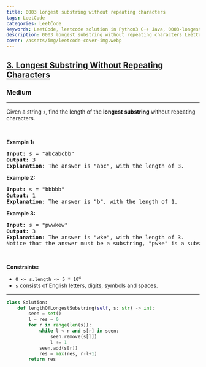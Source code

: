 ```yaml
---
title: 0003 longest substring without repeating characters
tags: LeetCode
categories: LeetCode
keywords: LeetCode, leetcode solution in Python3 C++ Java, 0003-longest-substring-without-repeating-characters solution
description: 0003 longest substring without repeating characters LeetCode Solution Explained
cover: /assets/img/leetcode-cover-img.webp
---
```





<h2><a href="https://leetcode.com/problems/longest-substring-without-repeating-characters/">3. Longest Substring Without Repeating Characters</a></h2><h3>Medium</h3><hr><div><p>Given a string <code>s</code>, find the length of the <strong>longest</strong> <span data-keyword="substring-nonempty"><strong>substring</strong></span> without repeating characters.</p>

<p>&nbsp;</p>
<p><strong class="example">Example 1:</strong></p>

<pre><strong>Input:</strong> s = "abcabcbb"
<strong>Output:</strong> 3
<strong>Explanation:</strong> The answer is "abc", with the length of 3.
</pre>

<p><strong class="example">Example 2:</strong></p>

<pre><strong>Input:</strong> s = "bbbbb"
<strong>Output:</strong> 1
<strong>Explanation:</strong> The answer is "b", with the length of 1.
</pre>

<p><strong class="example">Example 3:</strong></p>

<pre><strong>Input:</strong> s = "pwwkew"
<strong>Output:</strong> 3
<strong>Explanation:</strong> The answer is "wke", with the length of 3.
Notice that the answer must be a substring, "pwke" is a subsequence and not a substring.
</pre>

<p>&nbsp;</p>
<p><strong>Constraints:</strong></p>

<ul>
	<li><code>0 &lt;= s.length &lt;= 5 * 10<sup>4</sup></code></li>
	<li><code>s</code> consists of English letters, digits, symbols and spaces.</li>
</ul>
</div>

---




```python
class Solution:
    def lengthOfLongestSubstring(self, s: str) -> int:
        seen = set()
        l = res = 0
        for r in range(len(s)):
            while l < r and s[r] in seen:
                seen.remove(s[l])
                l += 1
            seen.add(s[r])
            res = max(res, r-l+1)
        return res
```
